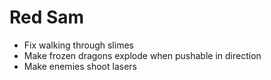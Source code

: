 # Red Sam

- Fix walking through slimes
- Make frozen dragons explode when pushable in direction
- Make enemies shoot lasers
